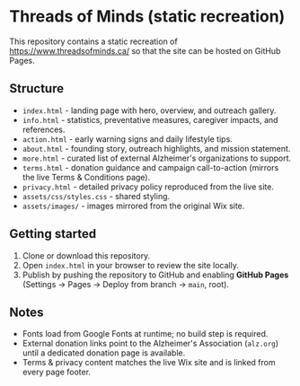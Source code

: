 # Threads of Minds (static recreation)

This repository contains a static recreation of https://www.threadsofminds.ca/ so that the site can be hosted on GitHub Pages.

## Structure

- `index.html` - landing page with hero, overview, and outreach gallery.
- `info.html` - statistics, preventative measures, caregiver impacts, and references.
- `action.html` - early warning signs and daily lifestyle tips.
- `about.html` - founding story, outreach highlights, and mission statement.
- `more.html` - curated list of external Alzheimer's organizations to support.
- `terms.html` - donation guidance and campaign call-to-action (mirrors the live Terms & Conditions page).
- `privacy.html` - detailed privacy policy reproduced from the live site.
- `assets/css/styles.css` - shared styling.
- `assets/images/` - images mirrored from the original Wix site.

## Getting started

1. Clone or download this repository.
2. Open `index.html` in your browser to review the site locally.
3. Publish by pushing the repository to GitHub and enabling **GitHub Pages** (Settings -> Pages -> Deploy from branch -> `main`, root).

## Notes

- Fonts load from Google Fonts at runtime; no build step is required.
- External donation links point to the Alzheimer's Association (`alz.org`) until a dedicated donation page is available.
- Terms & privacy content matches the live Wix site and is linked from every page footer.
